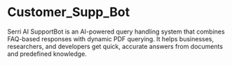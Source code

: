 # Customer_Supp_Bot
Serri AI SupportBot is an AI-powered query handling system that combines FAQ-based responses with dynamic PDF querying. It helps businesses, researchers, and developers get quick, accurate answers from documents and predefined knowledge.
